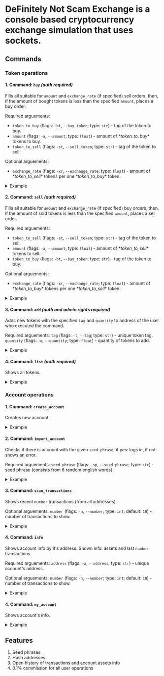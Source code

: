 # DeFinitely Not Scam Exchange is a console based cryptocurrency exchange simulation that uses sockets.

## Commands

### Token operations

#### 1. Command: `buy` _(auth required)_

Fills all suitable for `amount` and `exchange_rate` (if specified) sell orders, then, if the amount of bought tokens is less than the specified `amount`, places a buy order.

Required arguements:
- `token_to_buy` (flags: `-bt`, `--buy_token`; type: `str`) - tag of the token to buy.
- `amount` (flags: `-a`, `--amount`; type: `float`) - amount of \*_token_to_buy_\* tokens to buy.
- `token_to_sell` (flags: `-st`, `--sell_token`; type: `str`) - tag of the token to sell.

Optional arguements:
- `exchange_rate` (flags: `-xr`, `--exchange_rate`; type: `float`) - amount of \*_token_to_sell_\* tokens per one \*_token_to_buy_\* token.

<details>
  <summary>Example</summary>
    buy -bt BTC -n 0.289 -st DOGE -xr 249838.36<br><br>
    Bought 0.14 BTC (249838.33 DOGE per 1 BTC)<br>
    Bought 0.0238 BTC (249838.36 DOGE per 1 BTC)<br>
    Placed 0.1252 BTC buy order (249838.36 DOGE per 1 BTC)
</details>

#### 2. Command: `sell` _(auth required)_

Fills all suitable for `amount` and `exchange_rate` (if specified) buy orders, then, if the amount of sold tokens is less than the specified `amount`, places a sell order.

Required arguements:
- `token_to_sell` (flags: `-st`, `--sell_token`; type: `str`) - tag of the token to sell.
- `amount` (flags: `-a`, `--amount`; type: `float`) - amount of \*_token_to_sell_\* tokens to sell.
- `token_to_buy` (flags: `-bt`, `--buy_token`; type: `str`) - tag of the token to buy.

Optional arguements:
- `exchange_rate` (flags: `-xr`, `--exchange_rate`; type: `float`) - amount of \*_token_to_buy_\* tokens per one \*_token_to_sell_\* token.

<details>
  <summary>Example</summary>
    sell -st DOGE -n 72203.28 -bt BTC -xr 0.0000040<br><br>
    Sold 34977.37 DOGE (0.0000039 per 1 DOGE)<br>
    Sold 2343.89 DOGE (0.0000040 DOGE per 1 BTC)<br>
    Placed 34882.02 DOGE sell order (0.0000040 BTC per 1 DOGE)
</details>

#### 3. Command: `add` _(auth and admin rights required)_

Adds new tokens with the specified `tag` and `quantity` to address of the user who executed the command.

Required arguements:
`tag` (flags: `-t`, `--tag`; type: `str`) - unique token tag.
`quantity` (flags: `-q`, `--quantity`; type: `float`) - quantity of tokens to add.

<details>
  <summary>Example</summary>
    add -t DNS -a 666
</details>

#### 4. Command: `list` _(auth required)_

Shows all tokens.

<details>
  <summary>Example</summary>
    list

    tag       quantity
    BTC       283923.9897
    BNB       3209.36
    DOGE      283423289.617
    DNS       83429384.2938
</details>

### Account operations

#### 1. Command: `create_account`

Creates new account.

<details>
  <summary>Example</summary>
    create_account<br><br>
    New account is created!<br>
    address: 0x2387hf823u<br>
    seed_phrase: red garden awesome run chocolate nice
</details>

#### 2. Command: `import_account`

Checks if there is account with the given `seed_phrase`, if yes: logs in, if not: shows an error.

Required arguements:
`seed_phrase` (flags: `-sp`, `--seed_phrase`; type: `str`) - seed phrase (consists from 6 random english words).

<details>
  <summary>Example</summary>
    import_account -sp red garden awesome run chocolate nice<br><br>
    Successfully imported!
</details>

#### 3. Command: `scan_transactions`

Shows recent `number` transactions (from all addresses).

Optional arguements:
`number` (flags: `-n`, `--number`; type: `int`; default: `10`) - number of transactions to show.

<details>
  <summary>Example</summary>
    scan_transactions -n 3

    sender_address      receiver_address    token_tag   count
    0x2387hf823u        0x98238hgn3g        BTC         2498.298
    0x2h4982h294        0x2387hf823u        DNS         32.026
    0x98238hgn3g        0x2h4982h294        BNB         224.2396
</details>

#### 4. Command: `info`

Shows account info by it's address. Shown info: assets and last `number` transactions.

Required arguements:
`address` (flags: `-a`, `--address`; type: `str`) - unique account's address.

Optional arguements:
`number` (flags: `-n`, `--number`; type: `int`; default: `10`) - number of transactions to show.

<details>
  <summary>Example</summary>
    <br>info -a 0x2387hf823u<br><br>

    token_tag       amount
    BTC             3942.32
    BNB             873.81
    DNS             91.073
  
    sender_address      receiver_address    token_tag   count
    0x2387hf823u        0x98238hgn3g        BTC         2498.298
    0x2387hf823u        0x2387hf823u        DNS         32.026
    0x2387hf823u        0x2h4982h294        BNB         224.2396
</details>

#### 4. Command: `my_account`

Shows account's info.

<details>
  <summary>Example</summary>
    <br>my_account<br><br>
    0x2387hf823u
</details>

## Features

1. Seed phrases
2. Hash addresses
3. Open history of transactions and account assets info
4. 0.1% commission for all user operations
